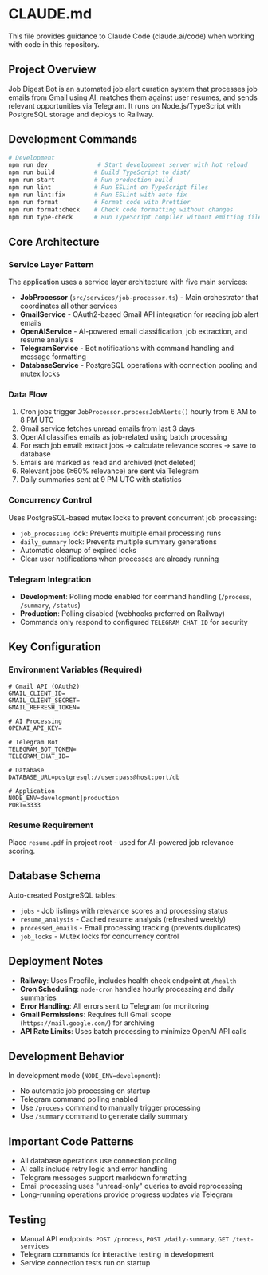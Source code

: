 # CLAUDE.md

This file provides guidance to Claude Code (claude.ai/code) when working with code in this repository.

## Project Overview

Job Digest Bot is an automated job alert curation system that processes job emails from Gmail using AI, matches them against user resumes, and sends relevant opportunities via Telegram. It runs on Node.js/TypeScript with PostgreSQL storage and deploys to Railway.

## Development Commands

```bash
# Development
npm run dev              # Start development server with hot reload
npm run build           # Build TypeScript to dist/
npm run start           # Run production build
npm run lint            # Run ESLint on TypeScript files  
npm run lint:fix        # Run ESLint with auto-fix
npm run format          # Format code with Prettier
npm run format:check    # Check code formatting without changes
npm run type-check      # Run TypeScript compiler without emitting files
```

## Core Architecture

### Service Layer Pattern
The application uses a service layer architecture with five main services:

- **JobProcessor** (`src/services/job-processor.ts`) - Main orchestrator that coordinates all other services
- **GmailService** - OAuth2-based Gmail API integration for reading job alert emails
- **OpenAIService** - AI-powered email classification, job extraction, and resume analysis
- **TelegramService** - Bot notifications with command handling and message formatting
- **DatabaseService** - PostgreSQL operations with connection pooling and mutex locks

### Data Flow
1. Cron jobs trigger `JobProcessor.processJobAlerts()` hourly from 6 AM to 8 PM UTC
2. Gmail service fetches unread emails from last 3 days
3. OpenAI classifies emails as job-related using batch processing
4. For each job email: extract jobs → calculate relevance scores → save to database
5. Emails are marked as read and archived (not deleted)
6. Relevant jobs (≥60% relevance) are sent via Telegram
7. Daily summaries sent at 9 PM UTC with statistics

### Concurrency Control
Uses PostgreSQL-based mutex locks to prevent concurrent job processing:
- `job_processing` lock: Prevents multiple email processing runs
- `daily_summary` lock: Prevents multiple summary generations
- Automatic cleanup of expired locks
- Clear user notifications when processes are already running

### Telegram Integration
- **Development**: Polling mode enabled for command handling (`/process`, `/summary`, `/status`)
- **Production**: Polling disabled (webhooks preferred on Railway)
- Commands only respond to configured `TELEGRAM_CHAT_ID` for security

## Key Configuration

### Environment Variables (Required)
```env
# Gmail API (OAuth2)
GMAIL_CLIENT_ID=
GMAIL_CLIENT_SECRET=  
GMAIL_REFRESH_TOKEN=

# AI Processing
OPENAI_API_KEY=

# Telegram Bot
TELEGRAM_BOT_TOKEN=
TELEGRAM_CHAT_ID=

# Database
DATABASE_URL=postgresql://user:pass@host:port/db

# Application
NODE_ENV=development|production
PORT=3333
```

### Resume Requirement
Place `resume.pdf` in project root - used for AI-powered job relevance scoring.

## Database Schema

Auto-created PostgreSQL tables:
- `jobs` - Job listings with relevance scores and processing status
- `resume_analysis` - Cached resume analysis (refreshed weekly)
- `processed_emails` - Email processing tracking (prevents duplicates)
- `job_locks` - Mutex locks for concurrency control

## Deployment Notes

- **Railway**: Uses Procfile, includes health check endpoint at `/health`
- **Cron Scheduling**: `node-cron` handles hourly processing and daily summaries
- **Error Handling**: All errors sent to Telegram for monitoring
- **Gmail Permissions**: Requires full Gmail scope (`https://mail.google.com/`) for archiving
- **API Rate Limits**: Uses batch processing to minimize OpenAI API calls

## Development Behavior

In development mode (`NODE_ENV=development`):
- No automatic job processing on startup
- Telegram command polling enabled
- Use `/process` command to manually trigger processing
- Use `/summary` command to generate daily summary

## Important Code Patterns

- All database operations use connection pooling
- AI calls include retry logic and error handling
- Telegram messages support markdown formatting
- Email processing uses "unread-only" queries to avoid reprocessing
- Long-running operations provide progress updates via Telegram

## Testing

- Manual API endpoints: `POST /process`, `POST /daily-summary`, `GET /test-services`
- Telegram commands for interactive testing in development
- Service connection tests run on startup